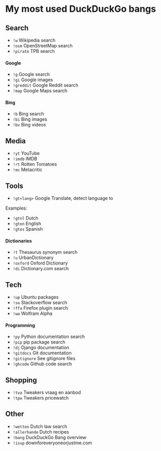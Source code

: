 # My most used DuckDuckGo bangs

## Search
* `!w` Wikipedia search
* `!osm` OpenStreetMap search
* `!pirate` TPB search

#### Google
* `!g` Google search
* `!gi` Google images
* `!greddit` Google Reddit search
* `!map` Google Maps search

#### Bing
* `!b` Bing search
* `!bi` Bing images
* `!bv` Bing videos


## Media
* `!yt` YouTube
* `!imdb` IMDB
* `!rt` Rotten Tomatoes
* `!mc` Metacritic


## Tools
* `!gt<lang>` Google Translate, detect language to <lang>

Examples:
* `!gtnl` Dutch
* `!gten` English
* `!gtes` Spanish

#### Dictionaries
* `!t` Thesaurus synonym search
* `!u` UrbanDictionary
* `!oxford` Oxford Dictionary
* `!di` Dictionary.com search


## Tech
* `!up` Ubuntu packages
* `!so` Stackoverflow search
* `!ffa` Firefox plugin search
* `!wa` Wolfram Alpha

#### Programming
* `!py` Python documentation search
* `!pip` pip package search
* `!dj` Django documentation
* `!gitdocs` Git documentation
* `!gitignore` See gitignore files
* `!ghcode` Github code search

## Shopping
* `!tva` Tweakers vraag en aanbod
* `!tpw` Tweakers pricewatch


## Other
* `!wetten` Dutch law search
* `!allerhande` Dutch recipes
* `!bang` DuckDuckGo Bang overview
* `!isup` downforeveryoneorjustme.com
